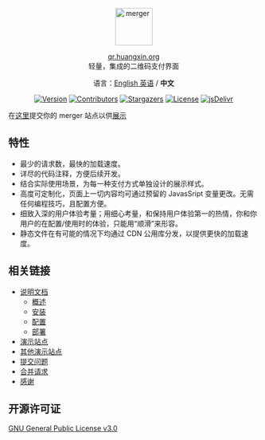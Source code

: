 <p align="center">
  <a href="https://merger.huangxin.org">
    <img alt="merger" src="https://ae01.alicdn.com/kf/HTB1M9ondUKF3KVjSZFE760ExFXae.png" height="75">
  </a>
</p>

<p align="center">
<a href="https://qr.huangxin.org">qr.huangxin.org</a>
<br>
轻量，集成的二维码支付界面
</p>
<p align="center">
语言：<a href="/README.md">English 英语</a> / <strong>中文</strong>
</p>


<p align="center">
<a href="https://github.com/qr-merger/merger/releases"><img alt="Version" src="https://img.shields.io/github/release/qr-merger/merger/all.svg?style=flat-square"/></a>
<a href="https://github.com/qr-merger/merger/graphs/contributors"><img alt="Contributors" src="https://img.shields.io/github/contributors/qr-merger/merger.svg?style=flat-square"/></a>
<a href="https://github.com/qr-merger/merger/stargazers"><img alt="Stargazers" src="https://img.shields.io/github/stars/qr-merger/merger.svg?style=flat-square"/></a>
<a href="https://github.com/qr-merger/merger/blob/master/LICENSE"><img alt="License" src="https://img.shields.io/github/license/qr-merger/merger.svg?style=flat-square"/></a>
<a href="https://www.jsdelivr.com/package/gh/qr-merger/merger"><img alt="jsDelivr" src="https://data.jsdelivr.com/v1/package/gh/qr-merger/merger/badge"/></a>
</p>

在[这里](https://github.com/qr-merger/merger/issues/4)提交你的 merger 站点以供[展示](https://merger.huangxin.org/#/?id=%e5%85%b6%e4%bb%96%e6%bc%94%e7%a4%ba%e7%ab%99%e7%82%b9)

## 特性

- 最少的请求数，最快的加载速度。
- 详尽的代码注释，方便后续开发。
- 结合实际使用场景，为每一种支付方式单独设计的展示样式。
- 高度可定制化，页面上一切内容均可通过预留的 JavasSript 变量更改。无需任何编程技巧，且配置方便。
- 细致入深的用户体验考量；用细心考量，和保持用户体验第一的热情，你和你用户的在配置/使用时的体验，只能用“顺滑”来形容。
- 静态文件在有可能的情况下均通过 CDN 公用库分发，以提供更快的加载速度。

## 相关链接

- [说明文档](https://merger.huangxin.org/cn/categories/docs/)
  - [概述](https://merger.huangxin.org/docs/introduction)
  - [安装](https://merger.huangxin.org/docs/install)
  - [配置](https://merger.huangxin.org/docs/configure)
  - [部署](https://merger.huangxin.org/docs/deploy)
- [演示站点](https://qr.huangxin.org)
- [其他演示站点](https://merger.huangxin.org/cn/docs/introduction#%E5%85%B6%E4%BB%96%E6%BC%94%E7%A4%BA%E7%AB%99%E7%82%B9)
- [提交问题](https://github.com/qr-merger/merger/issues)
- [合并请求](https://github.com/qr-merger/merger/pulls)
- [感谢](https://merger.huangxin.org/cn/docs/introduction#%E6%84%9F%E8%B0%A2)

## 开源许可证

[GNU General Public License v3.0](https://github.com/qr-merger/merger/blob/master/LICENSE)
